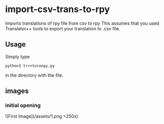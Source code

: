 # import-csv-trans-to-rpy
Imports translations of rpy file from csv to rpy
This assumes that you used Translator++ tools to export your translation to .csv file.

## Usage
Simply type 
```
python3 tr++torenpy.py
```

in the directory with the file.

## images
### initial opening
![First Image](/assets/1.png =250x)
